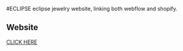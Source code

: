 #ECLIPSE
eclipse jewelry website, linking both webflow and shopify.

## Website
[CLICK HERE](https://shadynasrat.github.io/ECLIPSE-jewelry.github.io/)
